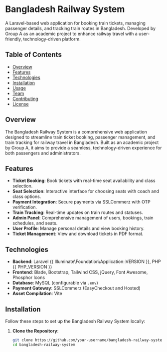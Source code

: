 # Bangladesh Railway System

A Laravel-based web application for booking train tickets, managing passenger details, and tracking train routes in Bangladesh. Developed by Group A as an academic project to enhance railway travel with a user-friendly, technology-driven platform.

## Table of Contents
- [Overview](#overview)
- [Features](#features)
- [Technologies](#technologies)
- [Installation](#installation)
- [Usage](#usage)
- [Team](#team)
- [Contributing](#contributing)
- [License](#license)

## Overview

The Bangladesh Railway System is a comprehensive web application designed to streamline train ticket booking, passenger management, and train tracking for railway travel in Bangladesh. Built as an academic project by Group A, it aims to provide a seamless, technology-driven experience for both passengers and administrators.

## Features

- **Ticket Booking**: Book tickets with real-time seat availability and class selection.
- **Seat Selection**: Interactive interface for choosing seats with coach and class options.
- **Payment Integration**: Secure payments via SSLCommerz with OTP verification.
- **Train Tracking**: Real-time updates on train routes and statuses.
- **Admin Panel**: Comprehensive management of users, bookings, train schedules, and seats.
- **User Profile**: Manage personal details and view booking history.
- **Ticket Management**: View and download tickets in PDF format.

## Technologies

- **Backend**: Laravel {{ Illuminate\Foundation\Application::VERSION }}, PHP {{ PHP_VERSION }}
- **Frontend**: Blade, Bootstrap, Tailwind CSS, jQuery, Font Awesome, Phosphor Icons
- **Database**: MySQL (configurable via `.env`)
- **Payment Gateway**: SSLCommerz (EasyCheckout and Hosted)
- **Asset Compilation**: Vite

## Installation

Follow these steps to set up the Bangladesh Railway System locally:

1. **Clone the Repository**:
   ```bash
   git clone https://github.com/your-username/bangladesh-railway-system.git
   cd bangladesh-railway-system

